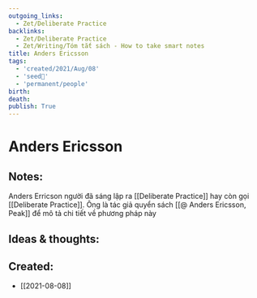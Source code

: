 ```yaml
---
outgoing_links:
  - Zet/Deliberate Practice
backlinks:
  - Zet/Deliberate Practice
  - Zet/Writing/Tóm tắt sách - How to take smart notes
title: Anders Ericsson
tags:
  - 'created/2021/Aug/08'
  - 'seed🥜'
  - 'permanent/people'
birth: 
death: 
publish: True
---
```

# Anders Ericsson

## Notes:
Anders Erricson người đã sáng lập ra [[Deliberate Practice]] hay còn gọi [[Deliberate Practice]]. Ông là tác giả quyển sách [[@ Anders Ericsson, Peak]] để mô tả chi tiết về phương pháp này

## Ideas & thoughts:

## Created:
- [[2021-08-08]]
